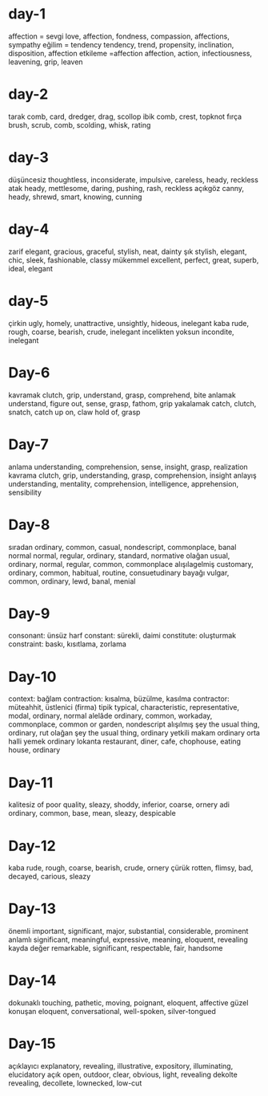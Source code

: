 # day-1
affection = sevgi
love, affection, fondness, compassion, affections, sympathy
eğilim = tendency
tendency, trend, propensity, inclination, disposition, affection
etkileme =affection
affection, action, infectiousness, leavening, grip, leaven

# day-2

tarak
comb, card, dredger, drag, scollop
ibik
comb, crest, topknot
fırça
brush, scrub, comb, scolding, whisk, rating

# day-3
düşüncesiz
thoughtless, inconsiderate, impulsive, careless, heady, reckless
atak
heady, mettlesome, daring, pushing, rash, reckless
açıkgöz
canny, heady, shrewd, smart, knowing, cunning

# day-4
zarif
elegant, gracious, graceful, stylish, neat, dainty
şık
stylish, elegant, chic, sleek, fashionable, classy
mükemmel
excellent, perfect, great, superb, ideal, elegant

# day-5
çirkin
ugly, homely, unattractive, unsightly, hideous, inelegant
kaba
rude, rough, coarse, bearish, crude, inelegant
incelikten yoksun
incondite, inelegant

# Day-6
kavramak
clutch, grip, understand, grasp, comprehend, bite
anlamak
understand, figure out, sense, grasp, fathom, grip
yakalamak
catch, clutch, snatch, catch up on, claw hold of, grasp

# Day-7
anlama
understanding, comprehension, sense, insight, grasp, realization
kavrama
clutch, grip, understanding, grasp, comprehension, insight
anlayış
understanding, mentality, comprehension, intelligence, apprehension, sensibility

# Day-8
sıradan ordinary, common, casual, nondescript, commonplace, banal
normal normal, regular, ordinary, standard, normative
olağan usual, ordinary, normal, regular, common, commonplace
alışılagelmiş customary, ordinary, common, habitual, routine, consuetudinary
bayağı vulgar, common, ordinary, lewd, banal, menial

# Day-9
consonant: ünsüz harf
constant: sürekli, daimi
constitute: oluşturmak
constraint: baskı, kısıtlama, zorlama

# Day-10
context: bağlam
contraction: kısalma, büzülme, kasılma
contractor: müteahhit, üstlenici (firma)
tipik typical, characteristic, representative, modal, ordinary, normal
alelâde ordinary, common, workaday, commonplace, common or garden, nondescript
alışılmış şey the usual thing, ordinary, rut
olağan şey the usual thing, ordinary
yetkili makam ordinary
orta halli yemek ordinary
lokanta restaurant, diner, cafe, chophouse, eating house, ordinary

# Day-11
kalitesiz
of poor quality, sleazy, shoddy, inferior, coarse, ornery
adi
ordinary, common, base, mean, sleazy, despicable


# Day-12
kaba
rude, rough, coarse, bearish, crude, ornery
çürük
rotten, flimsy, bad, decayed, carious, sleazy

# Day-13
önemli
important, significant, major, substantial, considerable, prominent
anlamlı
significant, meaningful, expressive, meaning, eloquent, revealing
kayda değer
remarkable, significant, respectable, fair, handsome

# Day-14
dokunaklı
touching, pathetic, moving, poignant, eloquent, affective
güzel konuşan
eloquent, conversational, well-spoken, silver-tongued

# Day-15
açıklayıcı
explanatory, revealing, illustrative, expository, illuminating, elucidatory
açık
open, outdoor, clear, obvious, light, revealing
dekolte
revealing, decollete, lownecked, low-cut


